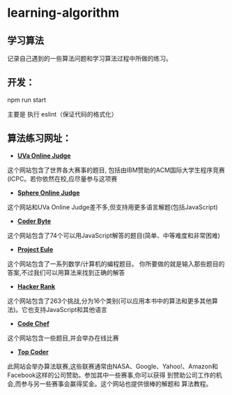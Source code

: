 # learning-algorithm
## 学习算法

记录自己遇到的一些算法问题和学习算法过程中所做的练习。


## 开发：

npm run start

主要是 执行 eslint（保证代码的格式化）


## 算法练习网址：

* **[UVa Online Judge](http://uva.onlinejudge.org/)**

这个网站包含了世界各大赛事的题目, 包括由IBM赞助的ACM国际大学生程序竞赛(ICPC。若你依然在校,应尽量参与这项赛


* **[Sphere Online Judge](http://www.spoj.com/)**

这个网站和UVa Online Judge差不多,但支持用更多语言解题(包括JavaScript)


* **[Coder Byte](http://coderbyte.com/)**

这个网站包含了74个可以用JavaScript解答的题目(简单、中等难度和非常困难)


* **[Project Eule](https://projecteuler.net/)**

这个网站包含了一系列数学/计算机的编程题目。
你所要做的就是输入那些题目的答案,不过我们可以用算法来找到正确的解答


* **[Hacker Rank](https://www.hackerrank.com)**

这个网站包含了263个挑战,分为16个类别(可以应用本书中的算法和更多其他算法)。它也支持JavaScript和其他语言


* **[Code Chef](http://www.codechef.com/)**

这个网站包含一些题目,并会举办在线比赛


* **[Top Coder](http://www.topcoder.com/)**

此网站会举办算法联赛,这些联赛通常由NASA、Google、Yahoo!、Amazon和Facebook这样的公司赞助。参加其中一些赛事,你可以获得 到赞助公司工作的机会,而参与另一些赛事会赢得奖金。这个网站也提供很棒的解题和 算法教程。